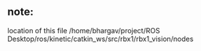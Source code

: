 
## note:
location of this file 
/home/bhargav/project/ROS Desktop/ros/kinetic/catkin_ws/src/rbx1/rbx1_vision/nodes
